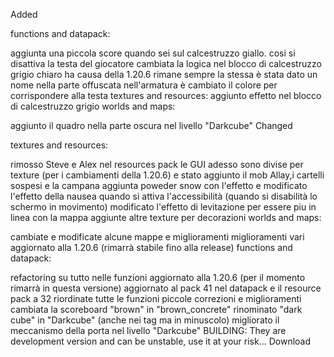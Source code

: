 Added

functions and datapack:

aggiunta una piccola score quando sei sul calcestruzzo giallo. cosi si disattiva la testa del giocatore
cambiata la logica nel blocco di calcestruzzo grigio chiaro ha causa della 1.20.6
rimane sempre la stessa
è stata dato un nome nella parte offuscata nell'armatura 
è cambiato il colore per corrispondere alla testa
textures and resources:
aggiunto effetto nel blocco di calcestruzzo grigio
worlds and maps:

aggiunto il quadro nella parte oscura nel livello "Darkcube"
Changed

textures and resources:

rimosso Steve e Alex nel resources pack
le GUI adesso sono divise per texture (per i cambiamenti della 1.20.6)
e stato aggiunto il mob Allay,i cartelli sospesi e la campana
aggiunta poweder snow con l'effetto e modificato l'effetto della nausea quando si attiva l'accessibilità (quando si disabilità lo schermo in movimento)
modificato l'effetto di levitazione per essere piu in linea con la mappa
aggiunte altre texture per decorazioni
worlds and maps:

cambiate e modificate alcune mappe e miglioramenti
miglioramenti vari
aggiornato alla 1.20.6 (rimarrà stabile fino alla release)
functions and datapack:

refactoring su tutto nelle funzioni
aggiornato alla 1.20.6 (per il momento rimarrà in questa versione)
aggiornato al pack 41 nel datapack e il resource pack a 32
riordinate tutte le funzioni
piccole correzioni e miglioramenti
cambiata la scoreboard "brown" in "brown_concrete"
rinominato "dark cube" in "Darkcube" (anche nei tag ma in minuscolo)
migliorato il meccanismo della porta nel livello "Darkcube"
BUILDING: They are development version and can be unstable, use it at your risk...
Download